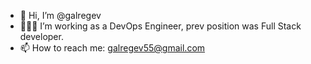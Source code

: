 - 👋 Hi, I’m @galregev
- 👨🏻‍💻 I’m working as a DevOps Engineer, prev position was Full Stack developer.
- 📫 How to reach me: galregev55@gmail.com
